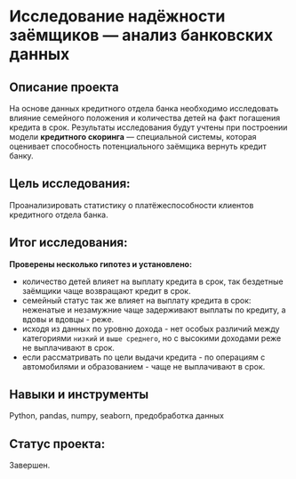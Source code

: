 # Исследование надёжности заёмщиков — анализ банковских данных

## Описание проекта

На основе данных кредитного отдела банка необходимо исследовать влияние семейного положения и количества детей на факт погашения кредита в срок.
Результаты исследования будут учтены при построении модели **кредитного скоринга** — специальной системы, которая оценивает способность потенциального заёмщика вернуть кредит банку.

## Цель исследования:

Проанализировать статистику о платёжеспособности клиентов кредитного отдела банка.

## Итог исследования:

**Проверены несколько гипотез и установлено:**

* количество детей влияет на выплату кредита в срок, так бездетные заёмщики чаще возвращают кредит в срок.
* семейный статус так же влияет на выплату кредита в срок: неженатые и незамужние чаще задерживают выплаты по кредиту, а вдовы и вдовцы - реже.
* исходя из данных по уровню дохода - нет особых различий между категориями `низкий` и `выше среднего`, но с высокими доходами реже не выплачивают в срок.
* если рассматривать по цели выдачи кредита - по операциям с автомобилями и образованием - чаще не выплачивают в срок.

## Навыки и инструменты
Python, pandas, numpy, seaborn, предобработка данных

## Статус проекта:

Завершен.

